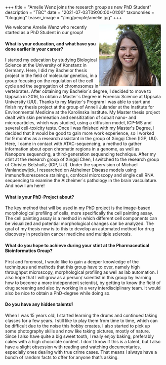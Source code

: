 +++
title = "Amelie Wenz joins the research group as new PhD Student"
description = "TBC"
date = "2021-07-03T09:00:00+01:00"
taxonomies = "blogging"
teaser_image = "/img/people/amelie.jpg"
+++


<img style="float: right; width: 300" src="/img/people/amelie.jpg">

We welcome Amelie Wenz who recently started as a PhD Student in our group!



#### What is your education, and what have you done earlier in your career?

I started my education by studying Biological Science at the University of Konstanz in Germany. Here, I did my Bachelor thesis project in the field of molecular genetics, in a group focusing on the regulation of the cell cycle and the segregation of chromosomes in vertebrates. After obtaining my Bachelor`s degree, I decided to move to Uppsala in 2016, to obtain a Master´s Degree in Forensic Science at Uppsala University (UU). Thanks to my Master´s Program I was able to start and finish my thesis project at the group of Anneli Julander at the Institute for Environmental Medicine at the Karolinska Institute. My Master thesis project dealt with skin permeation and sensitization of cobalt nano- and microparticles, which was studied, using a diffusion model, ICP-MS and several cell-toxicity tests.
Once I was finished with my Master's Degree, I decided that it would be good to gain more work experience, so I worked for 9 months as a research assistant in the group of Xingqi Chen (IGP, UU). Here, I came in contact with ATAC-sequencing, a method to gather information about open chromatin regions in a genome, as well as Nanopore sequencing, a third-generation sequencing technique.
After my stint at the research group of Xingqi Chen, I switched to the research group of Christer Betsholtz (IGP, UU). Under the supervision of Michael Vanlandewijck, I researched on Alzheimer Disease models using immunofluorescence stainings, confocal microscopy and single cell RNA sequencing to examine the Alzheimer´s pathology in the brain vasculature.
And now I am here!


#### What is your PhD-Project about?
The key method that will be used in my PhD project is the image-based morphological profiling of cells, more specifically the cell painting assay. The cell painting assay is a method in which different cell components can be visualized and potential morphological changes can be analyzed. The goal of my thesis now is to this to develop an automated method for drug discovery in precision cancer medicine and multiple sclerosis.


#### What do you hope to achieve during your stint at the Pharmaceutical Bioinformatics Group?
First and foremost, I would like to gain a deeper knowledge of the techniques and methods that this group have to over, namely high throughput microscopy, morphological profiling as well as lab automation. I also hope that I will grow as a person/ scientist in this group by learning how to become a more independent scientist, by getting to know the field of drug screening and also by working in a very interdisciplinary team. 
It would also be nice to obtain a PhD-degree while doing so.


#### Do you have any hidden talents?
When I was 15 years old, I started learning the drums and continued taking classes for a few years. I still like to play them from time to time, which can be difficult due to the noise this hobby creates. I also started to pick up some photography skills and now like taking pictures, mostly of nature. Since I also have quite a big sweet tooth, I really enjoy baking, preferably cakes with a high chocolate content. I don´t know if this is a talent, but I also have a slight obsession with reading and watching documentaries, especially ones dealing with true crime cases. That means I always have a bunch of random facts to offer for anyone that’s asking.
